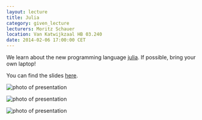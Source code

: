 ```yaml
---
layout: lecture
title: Julia
category: given_lecture
lecturers: Moritz Schauer
location: Van Katwijkzaal HB 03.240
date: 2014-02-06 17:00:00 CET
---
```


We learn about the new programming language [julia]. If possible, bring your own laptop!

You can find the slides [here](/presentations/julia/folien.pdf).

[julia]: http://julialang.org

![photo of presentation](/presentations/julia/images/photo_1.jpg)

![photo of presentation](/presentations/julia/images/photo_2.jpg)

![photo of presentation](/presentations/julia/images/photo_3.jpg)
